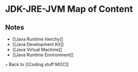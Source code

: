 # JDK-JRE-JVM Map of Content


## Notes
- [[Java Runtime hierchy]]
- [[Java Development Kit]]
- [[Java Virtual Machine]]
- [[Java Runtime Environment]]

⤴️ Back to [[Coding stuff MOC]]